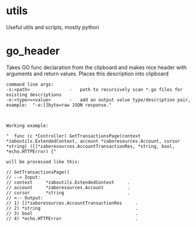 # utils
Useful utils and scripts, mostly python



# go_header


Takes GO func declaration from the clipboard and makes nice header with arguments and return values. Places this description into clipboard

```
command line args:
-s:<path>               -   path to recursively scan *.go files for existing descriptions
-o:<type>=<value>       -   add an output value type/description pair, example:  "-o:[]byte=raw JSON response."



Working example:

"  func (c *Controller) GetTransactionsPage(context *zaboutils.ExtendedContext, account *zaboresources.Account, cursor *string) ([]*zaboresources.AccountTransactionRes, *string, bool, *echo.HTTPError) {"

will be processed like this:

// GetTransactionsPage()
// --> Input:
// context     *zaboutils.ExtendedContext     .
// account     *zaboresources.Account         .
// cursor      *string                        .
// <-- Output:
// 1) []*zaboresources.AccountTransactionRes     .
// 2) *string                                    .
// 3) bool                                       .
// 4) *echo.HTTPError                            .


```
